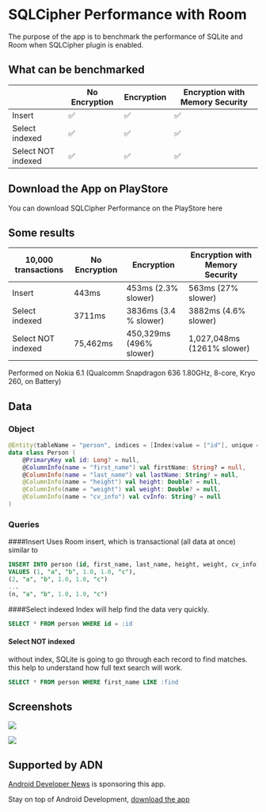 # SQLCipher Performance with Room

The purpose of the app is to benchmark the performance of SQLite and Room when SQLCipher plugin is enabled.

## What can be benchmarked
|        | No Encryption | Encryption | Encryption with Memory Security |
|--------|---------------|------------|---------------------------------|
| Insert | ✅             | ✅          | ✅                           |
| Select indexed | ✅             | ✅          | ✅           | 
| Select NOT indexed | ✅             | ✅          | ✅           | 

## Download the App on PlayStore
You can download SQLCipher Performance on the PlayStore here

## Some results

|  10,000 transactions | No Encryption | Encryption | Encryption with Memory Security |
|--------|---------------|------------|---------------------------------|
| Insert | 443ms            | 453ms (2.3% slower)          | 563ms (27% slower)                           |
| Select indexed | 3711ms            | 3836ms (3.4 % slower)         | 3882ms (4.6% slower)          | 
| Select NOT indexed | 75,462ms             | 450,329ms (496% slower)        | 1,027,048ms (1261% slower)         | 


Performed on Nokia 6.1 (Qualcomm Snapdragon 636 1.80GHz, 8-core, Kryo 260, on Battery)

## Data
### Object
```kotlin
@Entity(tableName = "person", indices = [Index(value = ["id"], unique = true)])
data class Person (
    @PrimaryKey val id: Long? = null,
    @ColumnInfo(name = "first_name") val firstName: String? = null,
    @ColumnInfo(name = "last_name") val lastName: String? = null,
    @ColumnInfo(name = "height") val height: Double? = null,
    @ColumnInfo(name = "weight") val weight: Double? = null,
    @ColumnInfo(name = "cv_info") val cvInfo: String? = null
)
```

### Queries

####Insert
Uses Room insert, which is transactional (all data at once) similar to

```sql
INSERT INTO person (id, first_name, last_name, height, weight, cv_info) 
VALUES (1, "a", "b", 1.0, 1.0, "c"),
(2, "a", "b", 1.0, 1.0, "c")
...
(n, "a", "b", 1.0, 1.0, "c")

```


####Select indexed
Index will help find the data very quickly. 

```sql
SELECT * FROM person WHERE id = :id
```

#### Select NOT indexed
without index, SQLite is going to go through each record to find matches. this help to understand how full text search will work.

```sql
SELECT * FROM person WHERE first_name LIKE :find
```


## Screenshots


![](https://github.com/sonique6784/SQLCipherPerformance/raw/master/screenshots/SQLCipherPerformance-UI.png)

![](https://github.com/sonique6784/SQLCipherPerformance/raw/master/screenshots/SQLCipherPerformance-UI.png)

## Supported by ADN
[Android Developer News](https://play.google.com/store/apps/details?id=sonique.fr.adn) is sponsoring this app.

Stay on top of Android Development, [download the app](https://play.google.com/store/apps/details?id=sonique.fr.adn)

